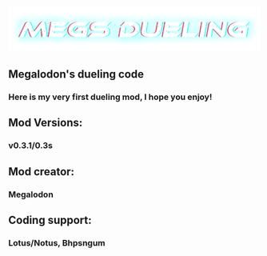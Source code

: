 <div align="center">
  <br />
  <p>
    <a href="https://github.com/TheGreatMegalodon/Megalodon-s-dueling-code/"><img src="https://github.com/TheGreatMegalodon/Dueling-Component/blob/main/Photo_MegsDueling.png" width="800" alt="Megalodon-s-dueling-code" /></a>
  </p>
</div>

## Megalodon's dueling code
### **Here is my very first dueling mod, I hope you enjoy!**


## Mod Versions: 
### **v0.3.1/0.3s**


## Mod creator: 
### **Megalodon**


## Coding support:
### **Lotus/Notus, Bhpsngum**
